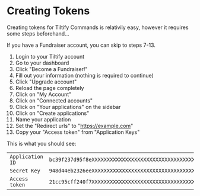 Creating Tokens
===============

Creating tokens for Tiltify Commands is relativily easy, however it requires some steps beforehand...

If you have a Fundraiser account, you can skip to steps 7-13.

1. Login to your Tiltify account
2. Go to your dashboard
3. Click "Become a Fundraiser!"
4. Fill out your information (nothing is required to continue)
5. Click "Upgrade account"
6. Reload the page completely
7. Click on "My Account"
8. Click on "Connected accounts"
9. Click on "Your applications" on the sidebar
10. Click on "Create applications"
11. Name your application
12. Set the "Redirect urls" to "https://example.com"
13. Copy your "Access token" from "Application Keys"

This is what you should see:

|                  |                                                                    |
|------------------|--------------------------------------------------------------------|
| `Application ID` | `bc39f237d95f8eXXXXXXXXXXXXXXXXXXXXXXXXXXXXXXXXXXXXXXXXXXXXXXXXXX` |
| `Secret Key`     | `948d44eb2326eeXXXXXXXXXXXXXXXXXXXXXXXXXXXXXXXXXXXXXXXXXXXXXXXXXX` |
| `Access token`   | `21cc95cff240f7XXXXXXXXXXXXXXXXXXXXXXXXXXXXXXXXXXXXXXXXXXXXXXXXXX` |

